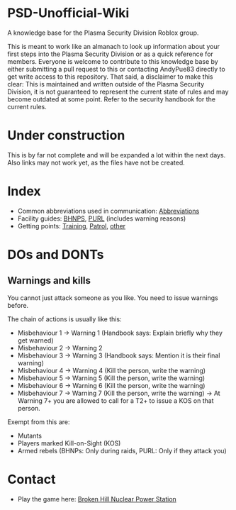 # PSD-Unofficial-Wiki
A knowledge base for the Plasma Security Division Roblox group.

This is meant to work like an almanach to look up information about your first steps into the Plasma Security Division or as a quick reference for members.
Everyone is welcome to contribute to this knowledge base by either submitting a pull request to this or contacting AndyPue83 directly to get write access to this repository.
That said, a disclaimer to make this clear:
This is maintained and written outside of the Plasma Security Division, it is not guaranteed to represent the current state of rules and may become outdated at some point. Refer to the security handbook for the current rules.

# Under construction
This is by far not complete and will be expanded a lot within the next days.
Also links may not work yet, as the files have not be created.


# Index
* Common abbreviations used in communication: [Abbreviations](/Abbreviations.md)
* Facility guides: [BHNPS](/Facility/BHNPS.md), [PURL](/Facility/PURL.md) (includes warning reasons)
* Getting points: [Training](/Points/Training.md), [Patrol](/Points/Patrol.md), [other](/Points/Other.md)

# DOs and DONTs

## Warnings and kills
You cannot just attack someone as you like.
You need to issue warnings before.

The chain of actions is usually like this:
* Misbehaviour 1 -> Warning 1 (Handbook says: Explain briefly why they get warned)
* Misbehaviour 2 -> Warning 2
* Misbehaviour 3 -> Warning 3 (Handbook says: Mention it is their final warning)
* Misbehaviour 4 -> Warning 4 (Kill the person, write the warning)
* Misbehaviour 5 -> Warning 5 (Kill the person, write the warning)
* Misbehaviour 6 -> Warning 6 (Kill the person, write the warning)
* Misbehaviour 7 -> Warning 7 (Kill the person, write the warning) -> At Warning 7+ you are allowed to call for a T2+ to issue a KOS on that person.

Exempt from this are:
* Mutants
* Players marked Kill-on-Sight (KOS)
* Armed rebels (BHNPs: Only during raids, PURL: Only if they attack you)


# Contact
* Play the game here: [Broken Hill Nuclear Power Station](https://www.roblox.com/games/3657848528/Broken-Hill-Nuclear-Power-Station)
